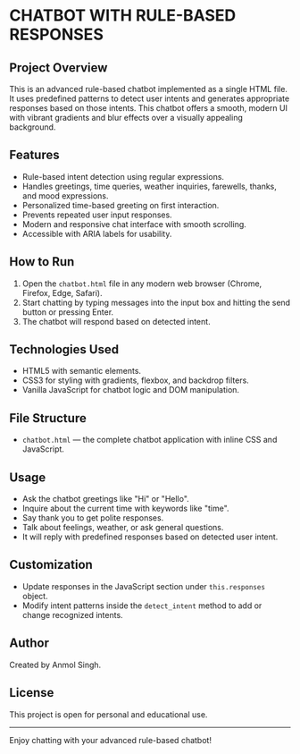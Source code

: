 # CHATBOT WITH RULE-BASED RESPONSES

## Project Overview
This is an advanced rule-based chatbot implemented as a single HTML file. It uses predefined patterns to detect user intents and generates appropriate responses based on those intents. This chatbot offers a smooth, modern UI with vibrant gradients and blur effects over a visually appealing background.

## Features
- Rule-based intent detection using regular expressions.
- Handles greetings, time queries, weather inquiries, farewells, thanks, and mood expressions.
- Personalized time-based greeting on first interaction.
- Prevents repeated user input responses.
- Modern and responsive chat interface with smooth scrolling.
- Accessible with ARIA labels for usability.

## How to Run
1. Open the `chatbot.html` file in any modern web browser (Chrome, Firefox, Edge, Safari).
2. Start chatting by typing messages into the input box and hitting the send button or pressing Enter.
3. The chatbot will respond based on detected intent.

## Technologies Used
- HTML5 with semantic elements.
- CSS3 for styling with gradients, flexbox, and backdrop filters.
- Vanilla JavaScript for chatbot logic and DOM manipulation.

## File Structure
- `chatbot.html` — the complete chatbot application with inline CSS and JavaScript.

## Usage
- Ask the chatbot greetings like "Hi" or "Hello".
- Inquire about the current time with keywords like "time".
- Say thank you to get polite responses.
- Talk about feelings, weather, or ask general questions.
- It will reply with predefined responses based on detected user intent.

## Customization
- Update responses in the JavaScript section under `this.responses` object.
- Modify intent patterns inside the `detect_intent` method to add or change recognized intents.

## Author
Created by Anmol Singh.

## License
This project is open for personal and educational use.

---
Enjoy chatting with your advanced rule-based chatbot!
